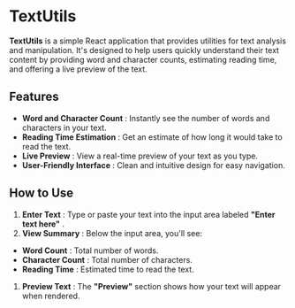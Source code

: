 # TextUtils

**TextUtils** is a simple React application that provides utilities for text analysis and manipulation. It's designed to help users quickly understand their text content by providing word and character counts, estimating reading time, and offering a live preview of the text.

## Features

* **Word and Character Count** : Instantly see the number of words and characters in your text.
* **Reading Time Estimation** : Get an estimate of how long it would take to read the text.
* **Live Preview** : View a real-time preview of your text as you type.
* **User-Friendly Interface** : Clean and intuitive design for easy navigation.

## How to Use

1. **Enter Text** : Type or paste your text into the input area labeled  **"Enter text here"** .
2. **View Summary** : Below the input area, you'll see:

* **Word Count** : Total number of words.
* **Character Count** : Total number of characters.
* **Reading Time** : Estimated time to read the text.

1. **Preview Text** : The **"Preview"** section shows how your text will appear when rendered.
